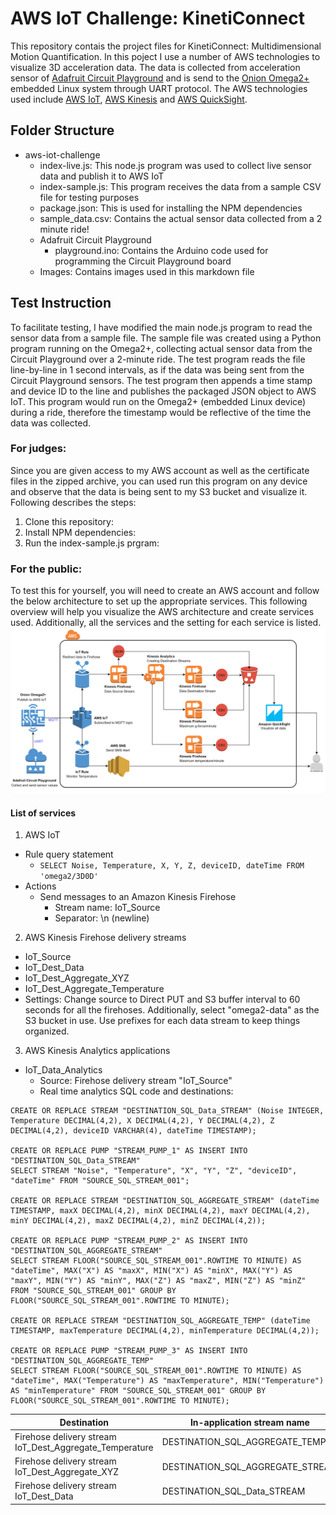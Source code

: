 # AWS IoT Challenge: KinetiConnect
This repository contais the project files for KinetiConnect: Multidimensional Motion Quantification. In this poject I use a number of AWS technologies to visualize 3D acceleration data. The data is collected from acceleration sensor of [Adafruit Circuit Playground](https://www.adafruit.com/product/3000) and is send to the [Onion Omega2+](https://onion.io/store/omega2p/) embedded Linux system through UART protocol. The AWS technologies used include [AWS IoT](https://aws.amazon.com/iot/), [AWS Kinesis](https://aws.amazon.com/kinesis/) and [AWS QuickSight](https://quicksight.aws/).

## Folder Structure
* aws-iot-challenge
  * index-live.js: This node.js program was used to collect live sensor data and publish it to AWS IoT
  * index-sample.js: This program receives the data from a sample CSV file for testing purposes
  * package.json: This is used for installing the NPM dependencies
  * sample_data.csv: Contains the actual sensor data collected from a 2 minute ride!
  * Adafruit Circuit Playground
    * playground.ino: Contains the Arduino code used for programming the Circuit Playground board
  * Images: Contains images used in this markdown file

## Test Instruction
To facilitate testing, I have modified the main node.js program to read the sensor data from a sample file. The sample file was created using a Python program running on the Omega2+, collecting actual sensor data from the Circuit Playground over a 2-minute ride. The test program reads the file line-by-line in 1 second intervals, as if the data was being sent from the Circuit Playground sensors. The test program then appends a time stamp and device ID to the line and publishes the packaged JSON object to AWS IoT. This program would run on the Omega2+ (embedded Linux device) during a ride, therefore the timestamp would be reflective of the time the data was collected.

### For judges:
Since you are given access to my AWS account as well as the certificate files in the zipped archive, you can used run this program on any device and observe that the data is being sent to my S3 bucket and visualize it. Following describes the steps:
1. Clone this repository:
2. Install NPM dependencies:
3. Run the index-sample.js prgram:

### For the public:
To test this for yourself, you will need to create an AWS account and follow the below architecture to set up the appropriate services. This following overview will help you visualize the AWS architecture and create services used. Additionally, all the services and the setting for each service is listed.
![Image](https://github.com/supersonnic/aws-iot-challenge/blob/master/Images/chart.png)
#### List of services
1. AWS IoT
  * Rule query statement
    * `SELECT Noise, Temperature, X, Y, Z, deviceID, dateTime FROM 'omega2/3D0D'`
  * Actions
    * Send messages to an Amazon Kinesis Firehose
      * Stream name: IoT_Source
      * Separator: \n (newline)
2. AWS Kinesis Firehose delivery streams
  * IoT_Source
  * IoT_Dest_Data
  * IoT_Dest_Aggregate_XYZ
  * IoT_Dest_Aggregate_Temperature
  * Settings: Change source to Direct PUT and S3 buffer interval to 60 seconds for all the firehoses. Additionally, select "omega2-data" as the S3 bucket in use. Use prefixes for each data stream to keep things organized.

3. AWS Kinesis Analytics applications
  * IoT_Data_Analytics
    * Source: Firehose delivery stream "IoT_Source"
    * Real time analytics SQL code and destinations:
    
```
CREATE OR REPLACE STREAM "DESTINATION_SQL_Data_STREAM" (Noise INTEGER, Temperature DECIMAL(4,2), X DECIMAL(4,2), Y DECIMAL(4,2), Z DECIMAL(4,2), deviceID VARCHAR(4), dateTime TIMESTAMP);

CREATE OR REPLACE PUMP "STREAM_PUMP_1" AS INSERT INTO "DESTINATION_SQL_Data_STREAM"
SELECT STREAM "Noise", "Temperature", "X", "Y", "Z", "deviceID", "dateTime" FROM "SOURCE_SQL_STREAM_001";

CREATE OR REPLACE STREAM "DESTINATION_SQL_AGGREGATE_STREAM" (dateTime TIMESTAMP, maxX DECIMAL(4,2), minX DECIMAL(4,2), maxY DECIMAL(4,2), minY DECIMAL(4,2), maxZ DECIMAL(4,2), minZ DECIMAL(4,2));

CREATE OR REPLACE PUMP "STREAM_PUMP_2" AS INSERT INTO "DESTINATION_SQL_AGGREGATE_STREAM"
SELECT STREAM FLOOR("SOURCE_SQL_STREAM_001".ROWTIME TO MINUTE) AS "dateTime", MAX("X") AS "maxX", MIN("X") AS "minX", MAX("Y") AS "maxY", MIN("Y") AS "minY", MAX("Z") AS "maxZ", MIN("Z") AS "minZ" FROM "SOURCE_SQL_STREAM_001" GROUP BY FLOOR("SOURCE_SQL_STREAM_001".ROWTIME TO MINUTE);

CREATE OR REPLACE STREAM "DESTINATION_SQL_AGGREGATE_TEMP" (dateTime TIMESTAMP, maxTemperature DECIMAL(4,2), minTemperature DECIMAL(4,2));

CREATE OR REPLACE PUMP "STREAM_PUMP_3" AS INSERT INTO "DESTINATION_SQL_AGGREGATE_TEMP"
SELECT STREAM FLOOR("SOURCE_SQL_STREAM_001".ROWTIME TO MINUTE) AS "dateTime", MAX("Temperature") AS "maxTemperature", MIN("Temperature") AS "minTemperature" FROM "SOURCE_SQL_STREAM_001" GROUP BY FLOOR("SOURCE_SQL_STREAM_001".ROWTIME TO MINUTE);
```

| Destination                                             | In-application stream name       |
|---------------------------------------------------------|----------------------------------|
| Firehose delivery stream IoT_Dest_Aggregate_Temperature | DESTINATION_SQL_AGGREGATE_TEMP   |
| Firehose delivery stream IoT_Dest_Aggregate_XYZ         | DESTINATION_SQL_AGGREGATE_STREAM |
| Firehose delivery stream IoT_Dest_Data                  | DESTINATION_SQL_Data_STREAM      |
